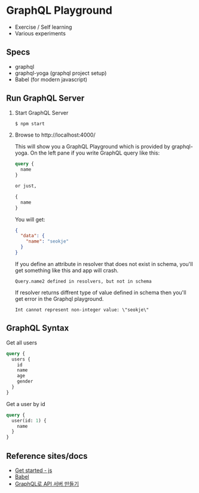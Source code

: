 # GraphQL Playground

- Exercise / Self learning
- Various experiments

## Specs

- graphql
- graphql-yoga (graphql project setup)
- Babel (for modern javascript)

## Run GraphQL Server

1. Start GraphQL Server

   ```bash
   $ npm start
   ```

2. Browse to http://localhost:4000/

   This will show you a GraphQL Playground which is provided by graphql-yoga.
   On the left pane if you write GraphQL query like this:

   ```graphql
   query {
     name
   }

   or just,

   {
     name
   }
   ```

   You will get:

   ```json
   {
     "data": {
       "name": "seokje"
     }
   }
   ```

   If you define an attribute in resolver that does not exist in schema, you'll get something like this and app will crash.

   `Query.name2 defined in resolvers, but not in schema`

   If resolver returns diffrent type of value defined in schema then you'll get error in the Graphql playground.

   `Int cannot represent non-integer value: \"seokje\"`

## GraphQL Syntax

Get all users

  ```graphql
  query {
    users {
      id
      name
      age
      gender
    }
  }
  ```

Get a user by id

  ```graphql
  query {
    user(id: 1) {
      name
    }
  }
  ```



## Reference sites/docs

- [Get started - js](https://graphql-kr.github.io/code/#javascript)
- [Babel](https://velog.io/@ground4ekd/nodejs-babel)
- [GraphQL로 API 서버 만들기](https://anpigon.github.io/blog/kr/@anpigon/graphql-1-graphql-api--1541861904811/)
